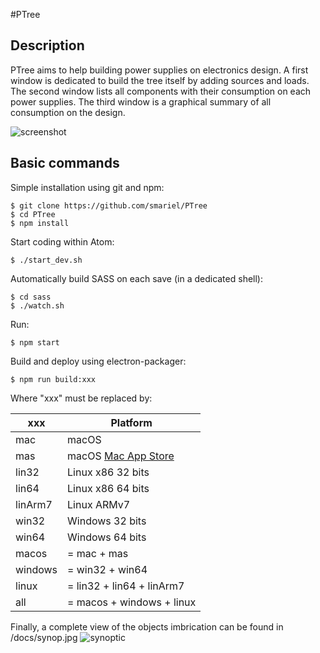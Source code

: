 #PTree
## Description
PTree aims to help building power supplies on electronics design.
A first window is dedicated to build the tree itself by adding sources and loads.
The second window lists all components with their consumption on each power supplies.
The third window is a graphical summary of all consumption on the design.

![screenshot](https://raw.githubusercontent.com/smariel/PTree/master/docs/screenshot.png)

## Basic commands
Simple installation using git and npm:

    $ git clone https://github.com/smariel/PTree
    $ cd PTree
    $ npm install

Start coding within Atom:

    $ ./start_dev.sh

Automatically build SASS on each save (in a dedicated shell):

    $ cd sass
    $ ./watch.sh

Run:

    $ npm start

Build and deploy using electron-packager:

    $ npm run build:xxx

Where "xxx" must be replaced by:

| xxx     | Platform                  |
| ------- | ------------------------- |
| mac     | macOS                     |
| mas     | macOS [Mac App Store](https://electron.atom.io/docs/tutorial/mac-app-store-submission-guide/)  |
| lin32   | Linux x86 32 bits         |
| lin64   | Linux x86 64 bits         |
| linArm7 | Linux ARMv7               |
| win32   | Windows 32 bits           |
| win64   | Windows 64 bits           |
| macos   | = mac + mas               |
| windows | = win32 + win64           |
| linux   | = lin32 + lin64 + linArm7 |
| all     | = macos + windows + linux |

Finally, a complete view of the objects imbrication can be found in /docs/synop.jpg
![synoptic](https://raw.githubusercontent.com/smariel/PTree/master/docs/synop.jpg)
